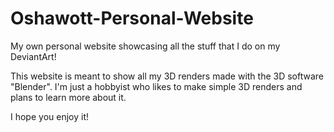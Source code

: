# Oshawott-Personal-Website
My own personal website showcasing all the stuff that I do on my DeviantArt!

This website is meant to show all my 3D renders made with the 3D software "Blender". I'm just a
hobbyist who likes to make simple 3D renders and plans to learn more about it.

I hope you enjoy it!
